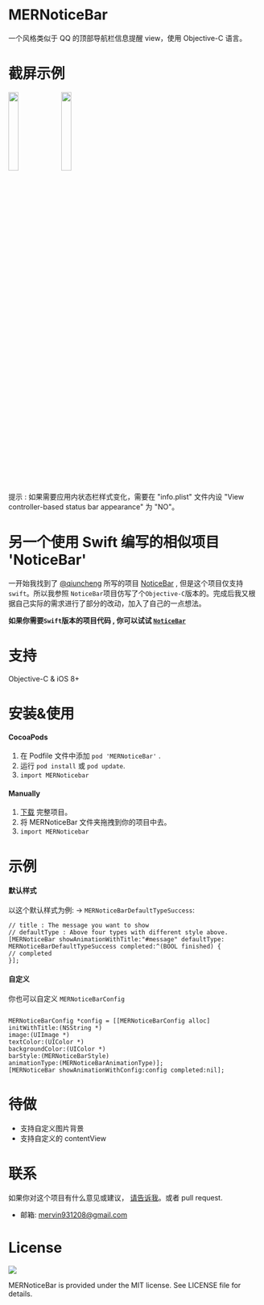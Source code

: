 # MERNoticeBar
一个风格类似于 QQ 的顶部导航栏信息提醒 view，使用 Objective-C 语言。

截屏示例
===

<p><img src="https://github.com/Mervin1024/MERNoticeBar/blob/master/Rources/notice_bar_iPhone6.gif?raw=true" width="20%" height="20%">
<img src="https://github.com/Mervin1024/MERNoticeBar/blob/master/Rources/notice_bar_iPhoneX.gif?raw=true" width="20%" height="20%"></p>
提示 : 如果需要应用内状态栏样式变化，需要在 "info.plist" 文件内设 "View controller-based status bar appearance" 为 "NO"。

另一个使用 Swift 编写的相似项目 'NoticeBar'
===
一开始我找到了 [@qiuncheng](https://github.com/qiuncheng) 所写的项目 [NoticeBar](https://github.com/qiuncheng/NoticeBar) , 但是这个项目仅支持 `swift`。所以我参照 `NoticeBar`项目仿写了个`Objective-C`版本的。完成后我又根据自己实际的需求进行了部分的改动，加入了自己的一点想法。<p>
**如果你需要`Swift`版本的项目代码 , 你可以试试 [`NoticeBar`](https://github.com/qiuncheng/NoticeBar)**

支持
===

Objective-C & iOS 8+

安装&使用
===
#### CocoaPods
1. 在 Podfile 文件中添加 `pod 'MERNoticeBar'`  .
2. 运行 `pod install` 或 `pod update`.
3. `import MERNoticebar`

#### Manually
1. [下载](https://github.com/Mervin1024/MERNoticeBar/archive/master.zip) 完整项目。
2. 将 MERNoticeBar 文件夹拖拽到你的项目中去。
3. `import MERNoticebar`

示例
===
#### 默认样式


以这个默认样式为例: -> `MERNoticeBarDefaultTypeSuccess`:
```
// title : The message you want to show
// defaultType : Above four types with different style above.
[MERNoticeBar showAnimationWithTitle:"#message" defaultType: MERNoticeBarDefaultTypeSuccess completed:^(BOOL finished) {
// completed
}];
```
#### 自定义

你也可以自定义 `MERNoticeBarConfig`


```

MERNoticeBarConfig *config = [[MERNoticeBarConfig alloc] initWithTitle:(NSString *)
image:(UIImage *)
textColor:(UIColor *)
backgroundColor:(UIColor *)
barStyle:(MERNoticeBarStyle)
animationType:(MERNoticeBarAnimationType)];
[MERNoticeBar showAnimationWithConfig:config completed:nil];

```

待做
===
- 支持自定义图片背景
- 支持自定义的 contentView

联系
===
如果你对这个项目有什么意见或建议， [请告诉我](mailto:mervin931208@gmail.com)。或者 pull request.<p>

- 邮箱: mervin931208@gmail.com


License
===
[![](https://camo.githubusercontent.com/5e085da09b057cc65da38f334ab63f0c2705f46a/68747470733a2f2f75706c6f61642e77696b696d656469612e6f72672f77696b6970656469612f636f6d6d6f6e732f7468756d622f662f66382f4c6963656e73655f69636f6e2d6d69742d38387833312d322e7376672f31323870782d4c6963656e73655f69636f6e2d6d69742d38387833312d322e7376672e706e67)](https://raw.githubusercontent.com/Mervin1024/MERNoticeBar/master/LICENSE)

MERNoticeBar is provided under the MIT license. See LICENSE file for details.
